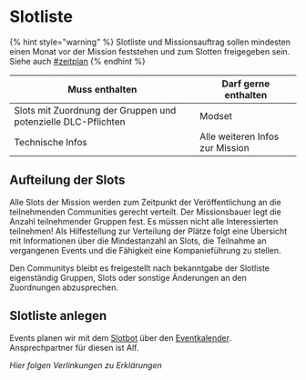 # Slotliste

{% hint style="warning" %}
Slotliste und Missionsauftrag sollen mindesten einen Monat vor der Mission feststehen und zum Slotten freigegeben sein. Siehe auch [#zeitplan](../organisation/missionen.md#zeitplan "mention")
{% endhint %}

| Muss enthalten                                                | Darf gerne enthalten            |
| ------------------------------------------------------------- | ------------------------------- |
| Slots mit Zuordnung der Gruppen und potenzielle DLC-Pflichten | Modset                          |
| Technische Infos                                              | Alle weiteren Infos zur Mission |

## Aufteilung der Slots

Alle Slots der Mission werden zum Zeitpunkt der Veröffentlichung an die teilnehmenden Communities gerecht verteilt. Der Missionsbauer legt die Anzahl teilnehmender Gruppen fest. Es müssen nicht alle Interessierten teilnehmen! Als Hilfestellung zur Verteilung der Plätze folgt eine Übersicht mit Informationen über die Mindestanzahl an Slots, die Teilnahme an vergangenen Events und die Fähigkeit eine Kompanieführung zu stellen.

Den Communitys bleibt es freigestellt nach bekanntgabe der Slotliste eigenständig Gruppen, Slots oder sonstige Änderungen an den Zuordnungen abzusprechen.

## Slotliste anlegen

Events planen wir mit dem [Slotbot](https://docs.webalf.de/slotbot/slotbot) über den [Eventkalender](https://events.deutsche-arma-allianz.de/events). Ansprechpartner für diesen ist Alf.

_Hier folgen Verlinkungen zu Erklärungen_
